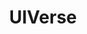 ---
title: 'UIVerse'
description: 'Open-Source UI elements for any project'
link: 'https://uiverse.io/?s=09'
imageURL: 'https://res.cloudinary.com/dc6mrv5cb/image/upload/v1718792902/personal-resources/ui-stuff/uiverse.io__s_09_jt4nby_ixjx2i.webp'
---